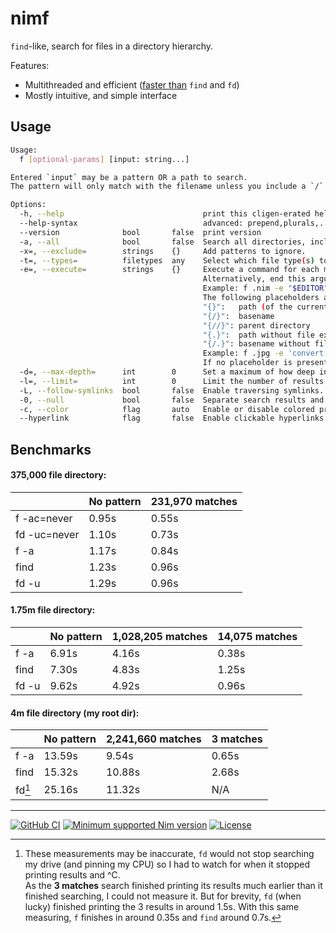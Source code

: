[
Copyright © 2023 Gruruya <gruruya.chi4c@slmails.com>
SPDX-License-Identifier: CC-BY-SA-4.0
]:#

# nimf

`find`-like, search for files in a directory hierarchy.

Features:
* Multithreaded and efficient ([faster than](#benchmarks) `find` and `fd`)
* Mostly intuitive, and simple interface

Usage
---
```sh
Usage:
  f [optional-params] [input: string...]

Entered `input` may be a pattern OR a path to search.
The pattern will only match with the filename unless you include a `/`.

Options:
  -h, --help                               print this cligen-erated help
  --help-syntax                            advanced: prepend,plurals,..
  --version              bool       false  print version
  -a, --all              bool       false  Search all directories, including those ignored by default/your `.config/nimf/ignore.csv` file.
  -x=, --exclude=        strings    {}     Add patterns to ignore.
  -t=, --types=          filetypes  any    Select which file type(s) to match. File type may be any|{l}file|{l}directory|{f/d}link or a file extension.
  -e=, --execute=        strings    {}     Execute a command for each matching search result in parallel.
                                           Alternatively, end this argument with "+" to execute the command once with all results as arguments.
                                           Example: f .nim -e "$EDITOR"+
                                           The following placeholders are substituted before the command is executed:
                                           "{}":   path (of the current search result)
                                           "{/}":  basename
                                           "{//}": parent directory
                                           "{.}":  path without file extension
                                           "{/.}": basename without file extension
                                           Example: f .jpg -e 'convert {} {.}.png'
                                           If no placeholder is present, an implicit " {}" at the end is assumed.
  -d=, --max-depth=      int        0      Set a maximum of how deep in the directory tree to search.
  -l=, --limit=          int        0      Limit the number of results.
  -L, --follow-symlinks  bool       false  Enable traversing symlinks.
  -0, --null             bool       false  Separate search results and split stdin with null characters `\0` instead of newlines `\n`.
  -c, --color            flag       auto   Enable or disable colored printing. Default is based on the `NO_COLOR` environment variable.
  --hyperlink            flag       false  Enable clickable hyperlinks in supported terminals.
```

Benchmarks
---
#### 375,000 file directory:
|              | No pattern | 231,970 matches |
|--------------|------------|-----------------|
| f -ac=never  | 0.95s      | 0.55s           |
| fd -uc=never | 1.10s      | 0.73s           |
| f -a         | 1.17s      | 0.84s           |
| find         | 1.23s      | 0.96s           |
| fd -u        | 1.29s      | 0.96s           |

#### 1.75m file directory:
|       | No pattern | 1,028,205 matches | 14,075 matches |
|-------|------------|-------------------|----------------|
| f -a  | 6.91s      | 4.16s             | 0.38s          |
| find  | 7.30s      | 4.83s             | 1.25s          |
| fd -u | 9.62s      | 4.92s             | 0.96s          |

#### 4m file directory (my root dir):
|        | No pattern | 2,241,660 matches | 3 matches |
|--------|------------|-------------------|-----------|
| f -a   | 13.59s     | 9.54s             | 0.65s     |
| find   | 15.32s     | 10.88s            | 2.68s     |
| fd[^1] | 25.16s     | 11.32s            | N/A       |

[^1]: These measurements may be inaccurate, `fd` would not stop searching my drive (and pinning my CPU) so I had to watch for when it stopped printing results and ^C.  
As the **3 matches** search finished printing its results much earlier than it finished searching, I could not measure it. But for brevity, `fd` (when lucky) finished printing the 3 results in around 1.5s. With this same measuring, `f` finishes in around 0.35s and `find` around 0.7s.

---
[![GitHub CI](../../actions/workflows/build.yml/badge.svg?branch=master)](../../actions/workflows/build.yml)
[![Minimum supported Nim version](https://img.shields.io/badge/Nim-1.9.3+-informational?logo=Nim&labelColor=232733&color=F3D400)](https://nim-lang.org)
[![License](https://img.shields.io/github/license/Gruruya/nimf?logoColor=000000&logo=GNU&labelColor=FFFFFF&color=663366)](LICENSE.md)
